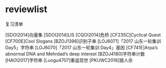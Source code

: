 # reviewlist
复习清单

[SDOI2014]向量集
[SDOI2014]LIS
[CQOI2014]危桥
[CF235C]Cyclical Quest
[CF700E]Cool Slogans
[BZOJ1396]识别子串
[LOJ6071]「2017 山东一轮集训 Day5」字符串
[LOJ6070]「2017 山东一轮集训 Day4」基因
[CF741E]Arpa’s abnormal DNA and Mehrdad’s deep interest
[BZOJ4180]字符串计数
[HAOI2017]字符串
[Luogu4707]重返现世
[PKUWC2018]狼人杀
